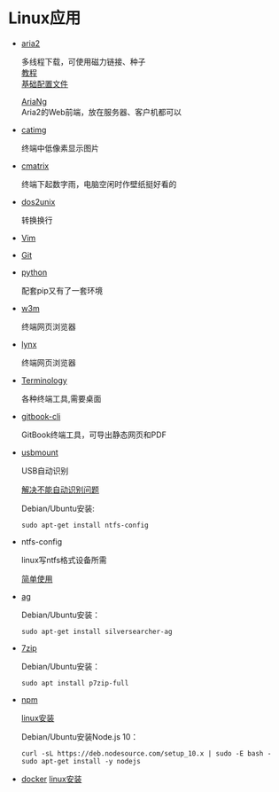# Linux应用

- [aria2](https://aria2.github.io/)

    多线程下载，可使用磁力链接、种子  
    [教程](https://yorkchou.com/aria2.html)  
    [基础配置文件](http://aria2c.com/usage.html)  
    
    [AriaNg](https://github.com/mayswind/AriaNg)  
    Aria2的Web前端，放在服务器、客户机都可以

- [catimg](https://github.com/posva/catimg)

    终端中低像素显示图片

- [cmatrix](https://github.com/abishekvashok/cmatrix)

    终端下起数字雨，电脑空闲时作壁纸挺好看的

- [dos2unix](http://dos2unix.sourceforge.net/)

    转换换行

- [Vim](https://github.com/vim/vimhttps://www.vim.org/)

- [Git](https://git-scm.com/)

- [python](https://www.python.org/)

    配套pip又有了一套环境

- [w3m](http://w3m.sourceforge.net/)

    终端网页浏览器

- [lynx](https://lynx.browser.org/)

    终端网页浏览器

- [Terminology](https://www.enlightenment.org/about-terminology.md)

    各种终端工具,需要桌面

- [gitbook-cli](https://github.com/GitbookIO/gitbook-cli)

    GitBook终端工具，可导出静态网页和PDF

- [usbmount](https://github.com/rbrito/usbmount)

    USB自动识别

    [解决不能自动识别问题](https://blog.csdn.net/weihan1314/article/details/8806630)
    
    Debian/Ubuntu安装:
    ```
    sudo apt-get install ntfs-config
    ```

- ntfs-config

    linux写ntfs格式设备所需

    [简单使用](https://www.cnblogs.com/pengdonglin137/p/3477869.html)
    
- [ag](https://github.com/ggreer/the_silver_searcher)

    Debian/Ubuntu安装：  
    ```
    sudo apt-get install silversearcher-ag
    ```

- [7zip](https://www.7-zip.org/)

    Debian/Ubuntu安装：
    ```
    sudo apt install p7zip-full
    ```

- [npm](https://nodejs.org/en/)

    [linux安装](https://nodejs.org/en/download/package-manager/#debian-and-ubuntu-based-linux-distributions)
    
    Debian/Ubuntu安装Node.js 10：
    ```
    curl -sL https://deb.nodesource.com/setup_10.x | sudo -E bash -
    sudo apt-get install -y nodejs
    ```
    
- [docker](https://www.docker.com/)
    [linux安装](https://docs.docker.com/install/)